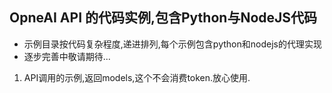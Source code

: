 ## OpneAI API 的代码实例,包含Python与NodeJS代码

* 示例目录按代码复杂程度,递进排列,每个示例包含python和nodejs的代理实现
* 逐步完善中敬请期待...
  
 1.  API调用的示例,返回models,这个不会消费token.放心使用.  

